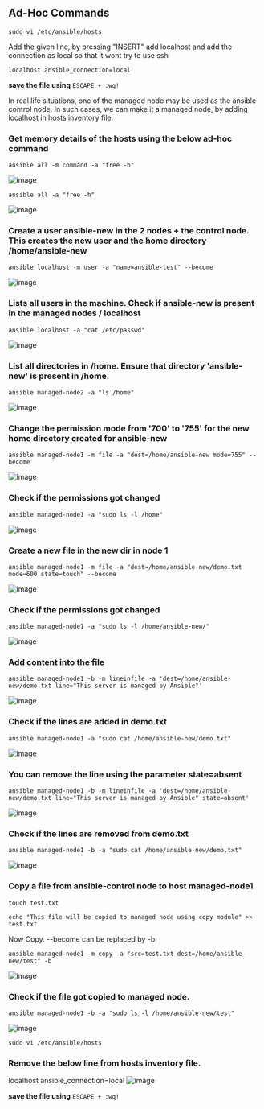 ## Ad-Hoc Commands

```
sudo vi /etc/ansible/hosts
```

Add the given line, by pressing "INSERT" 
add localhost and add the connection as local so that it wont try to use ssh
```
localhost ansible_connection=local
```
**save the file using** `ESCAPE + :wq!`

In real life situations, one of the managed node may be used as the ansible control node. In such cases, we can make it a managed node, by adding localhost in hosts inventory file.

### Get memory details of the hosts using the below ad-hoc command
```
ansible all -m command -a "free -h"
```
![image](https://github.com/user-attachments/assets/8f1fd295-a9df-4356-9b4e-99ee1e68b97a)



```
ansible all -a "free -h"
```
![image](https://github.com/user-attachments/assets/a892b7b1-218a-4dc9-b029-6f62d5bc982b)



### Create a user ansible-new in the 2 nodes + the control node. This creates the new user and the home directory /home/ansible-new
```
ansible localhost -m user -a "name=ansible-test" --become
```
![image](https://github.com/user-attachments/assets/db7a27a6-9372-416f-93eb-7b8894e1b87a)



### Lists all users in the machine. Check if ansible-new is present in the managed nodes / localhost
```
ansible localhost -a "cat /etc/passwd"
```
![image](https://github.com/user-attachments/assets/a075beb0-8202-4eba-9a08-54a58e38eafe)



### List all directories in /home. Ensure that directory 'ansible-new' is present in /home. 
```
ansible managed-node2 -a "ls /home"
```
![image](https://github.com/user-attachments/assets/69d6a999-fa0d-42c9-b21f-7e749337e7b6)



### Change the permission mode from '700' to '755' for the new home directory created for ansible-new
```
ansible managed-node1 -m file -a "dest=/home/ansible-new mode=755" --become
```
![image](https://github.com/user-attachments/assets/b342a740-592f-4411-bce0-8d00319a8e5c)



### Check if the permissions got changed
```
ansible managed-node1 -a "sudo ls -l /home"
```
![image](https://github.com/user-attachments/assets/5ecb2682-7a73-4a11-aad4-308c0d14b1d3)



### Create a new file in the new dir in node 1
```
ansible managed-node1 -m file -a "dest=/home/ansible-new/demo.txt mode=600 state=touch" --become
```
![image](https://github.com/user-attachments/assets/3d0b1f59-bfb6-4dda-8b0b-118cd5e25919)



### Check if the permissions got changed
```
ansible managed-node1 -a "sudo ls -l /home/ansible-new/"
```
![image](https://github.com/user-attachments/assets/506242bc-6493-4a78-808f-e7fcfd959277)




### Add content into the file
```
ansible managed-node1 -b -m lineinfile -a 'dest=/home/ansible-new/demo.txt line="This server is managed by Ansible"'
```
![image](https://github.com/user-attachments/assets/ac3389fa-9351-4cc2-ba77-6a3d5f06ad14)


### Check if the lines are added in demo.txt
```
ansible managed-node1 -a "sudo cat /home/ansible-new/demo.txt"
```
![image](https://github.com/user-attachments/assets/2434ab18-1649-4ed6-b26e-d4c4cc2b4340)



### You can remove the line using the parameter state=absent
```
ansible managed-node1 -b -m lineinfile -a 'dest=/home/ansible-new/demo.txt line="This server is managed by Ansible" state=absent'
```
![image](https://github.com/user-attachments/assets/17caee3f-9e82-48ee-9688-f828b2ccf53a)



### Check if the lines are removed from demo.txt
```
ansible managed-node1 -b -a "sudo cat /home/ansible-new/demo.txt"
```
![image](https://github.com/user-attachments/assets/aab8e28d-cf9e-44f8-bd68-63977b194737)



### Copy a file from ansible-control node to host managed-node1
```
touch test.txt
```
```
echo "This file will be copied to managed node using copy module" >> test.txt
```
Now Copy. --become can be replaced by -b
```
ansible managed-node1 -m copy -a "src=test.txt dest=/home/ansible-new/test" -b 
```
![image](https://github.com/user-attachments/assets/f54b80d3-616d-41ff-9b13-4562b79327af)


### Check if the file got copied to managed node.
```
ansible managed-node1 -b -a "sudo ls -l /home/ansible-new/test"
```
![image](https://github.com/user-attachments/assets/259fd58a-070b-42f4-adb7-e1ccf599a72a)

```
sudo vi /etc/ansible/hosts
```

### Remove the below line from hosts inventory file. 
localhost ansible_connection=local
![image](https://github.com/user-attachments/assets/710199b0-d722-4086-87a1-fa2e88071c72)


**save the file using** `ESCAPE + :wq!`
